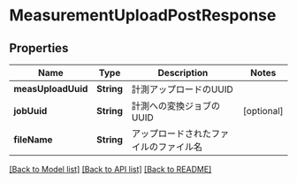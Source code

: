# MeasurementUploadPostResponse

## Properties
Name | Type | Description | Notes
------------ | ------------- | ------------- | -------------
**measUploadUuid** | **String** | 計測アップロードのUUID | 
**jobUuid** | **String** | 計測への変換ジョブのUUID | [optional] 
**fileName** | **String** | アップロードされたファイルのファイル名 | 

[[Back to Model list]](../README.md#documentation-for-models) [[Back to API list]](../README.md#documentation-for-api-endpoints) [[Back to README]](../README.md)


